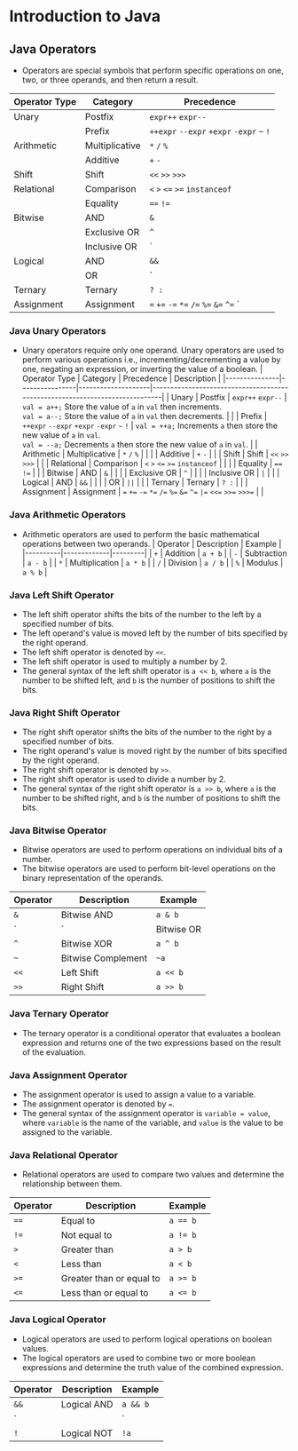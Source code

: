 # Introduction to Java

## Java Operators
 - Operators are special symbols that perform specific operations on one, two, or three operands, and then return a result.
 
 | Operator Type | Category       | Precedence         |
|---------------|----------------|--------------------|
| Unary         | Postfix        | `expr++` `expr--`  |
|               | Prefix         | `++expr` `--expr` `+expr` `-expr` `~` `!` |
| Arithmetic    | Multiplicative | `*` `/` `%`        |
|               | Additive       | `+` `-`            |
| Shift         | Shift          | `<<` `>>` `>>>`    |
| Relational    | Comparison     | `<` `>` `<=` `>=` `instanceof` |
|               | Equality       | `==` `!=`          |
| Bitwise       | AND            | `&`                |
|               | Exclusive OR   | `^`                |
|               | Inclusive OR   | `|`                |
| Logical       | AND            | `&&`               |
|               | OR             | `||`               |
| Ternary       | Ternary        | `? :`              |
| Assignment    | Assignment     | `=` `+=` `-=` `*=` `/=` `%=` `&=` `^=` `|=` `<<=` `>>=` `>>>=` |

### Java Unary Operators
 - Unary operators require only one operand. Unary operators are used to perform various operations i.e., incrementing/decrementing a value by one, negating an expression, or inverting the value of a boolean.
 | Operator Type | Category       | Precedence         | Description                                                                 |
|---------------|----------------|--------------------|-----------------------------------------------------------------------------|
| Unary         | Postfix        | `expr++` `expr--`  | `val = a++;` Store the value of `a` in `val` then increments.<br>`val = a--;` Store the value of `a` in `val` then decrements. |
|               | Prefix         | `++expr` `--expr` `+expr` `-expr` `~` `!` | `val = ++a;` Increments `a` then store the new value of `a` in `val`.<br>`val = --a;` Decrements `a` then store the new value of `a` in `val`. |
| Arithmetic    | Multiplicative | `*` `/` `%`        |                                                                             |
|               | Additive       | `+` `-`            |                                                                             |
| Shift         | Shift          | `<<` `>>` `>>>`    |                                                                             |
| Relational    | Comparison     | `<` `>` `<=` `>=` `instanceof` |                                                                |
|               | Equality       | `==` `!=`          |                                                                             |
| Bitwise       | AND            | `&`                |                                                                             |
|               | Exclusive OR   | `^`                |                                                                             |
|               | Inclusive OR   | `|`                |                                                                             |
| Logical       | AND            | `&&`               |                                                                             |
|               | OR             | `||`               |                                                                             |
| Ternary       | Ternary        | `? :`              |                                                                             |
| Assignment    | Assignment     | `=` `+=` `-=` `*=` `/=` `%=` `&=` `^=` `|=` `<<=` `>>=` `>>>=` |                                          |

### Java Arithmetic Operators
 - Arithmetic operators are used to perform the basic mathematical operations between two operands.
| Operator | Description | Example |
|----------|-------------|---------|
| `+`      | Addition    | `a + b` |
| `-`      | Subtraction | `a - b` |
| `*`      | Multiplication | `a * b` |
| `/`      | Division    | `a / b` |
| `%`      | Modulus     | `a % b` |

### Java Left Shift Operator
 - The left shift operator shifts the bits of the number to the left by a specified number of bits.
 - The left operand's value is moved left by the number of bits specified by the right operand.
 - The left shift operator is denoted by `<<`.
 - The left shift operator is used to multiply a number by 2.
 - The general syntax of the left shift operator is `a << b`, where `a` is the number to be shifted left, and `b` is the number of positions to shift the bits.
### Java Right Shift Operator
 - The right shift operator shifts the bits of the number to the right by a specified number of bits.
 - The right operand's value is moved right by the number of bits specified by the right operand.
 - The right shift operator is denoted by `>>`.
 - The right shift operator is used to divide a number by 2.
 - The general syntax of the right shift operator is `a >> b`, where `a` is the number to be shifted right, and `b` is the number of positions to shift the bits.

### Java Bitwise Operator
- Bitwise operators are used to perform operations on individual bits of a number.
- The bitwise operators are used to perform bit-level operations on the binary representation of the operands.

| Operator | Description | Example |
|----------|-------------|---------|
| `&`      | Bitwise AND | `a & b` |
| `|`      | Bitwise OR  | `a | b` |
| `^`      | Bitwise XOR | `a ^ b` |
| `~`      | Bitwise Complement | `~a` |
| `<<`     | Left Shift  | `a << b` |
| `>>`     | Right Shift | `a >> b` |

### Java Ternary Operator
 - The ternary operator is a conditional operator that evaluates a boolean expression and returns one of the two expressions based on the result of the evaluation.
### Java Assignment Operator
 - The assignment operator is used to assign a value to a variable.
 - The assignment operator is denoted by `=`.
 - The general syntax of the assignment operator is `variable = value`, where `variable` is the name of the variable, and `value` is the value to be assigned to the variable.

### Java Relational Operator
 - Relational operators are used to compare two values and determine the relationship between them.

| Operator | Description | Example |
|----------|-------------|---------|
| `==`     | Equal to    | `a == b` |
| `!=`     | Not equal to | `a != b` |
| `>`      | Greater than | `a > b` |
| `<`      | Less than   | `a < b` |
| `>=`     | Greater than or equal to | `a >= b` |
| `<=`     | Less than or equal to | `a <= b` |

### Java Logical Operator
 - Logical operators are used to perform logical operations on boolean values.
 - The logical operators are used to combine two or more boolean expressions and determine the truth value of the combined expression.

| Operator | Description | Example |
|----------|-------------|---------|
| `&&`     | Logical AND | `a && b` |
| `||`     | Logical OR  | `a || b` |
| `!`      | Logical NOT | `!a` |